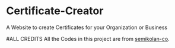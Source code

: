 # Certificate-Creator
A Website to create Certificates for your Organization or Business


#ALL CREDITS
All the Codes in this project are from [semikolan-co](https://github.com/semikolan-co/Certificate-Generator).

